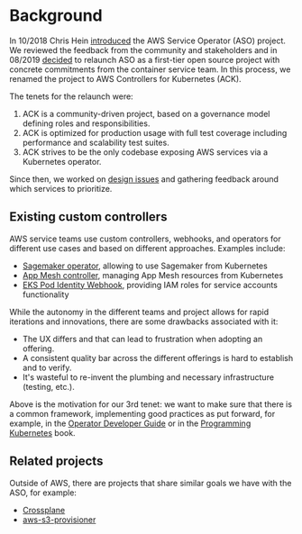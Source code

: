 # Background

In 10/2018 Chris Hein [introduced](https://aws.amazon.com/blogs/opensource/aws-service-operator-kubernetes-available/) the AWS Service Operator (ASO) project. We reviewed the feedback from the community and stakeholders and in 08/2019 [decided](https://github.com/aws/containers-roadmap/issues/456) to relaunch ASO as a first-tier open source project with concrete commitments from the container service team. In this process, we renamed the project to AWS Controllers for Kubernetes (ACK).

The tenets for the relaunch were:

1. ACK is a community-driven project, based on a governance model defining roles and responsibilities.
2. ACK is optimized for production usage with full test coverage including performance and scalability test suites.
3. ACK strives to be the only codebase exposing AWS services via a Kubernetes operator. 

Since then, we worked on [design issues](https://github.com/aws/aws-controllers-k8s/issues?q=is%3Aissue+is%3Aopen+sort%3Aupdated-desc+label%3Adesign) and gathering feedback around which services to prioritize.


## Existing custom controllers

AWS service teams use custom controllers, webhooks, and operators for different use cases and based on different approaches. Examples include:

- [Sagemaker operator](https://github.com/aws/amazon-sagemaker-operator-for-k8s), allowing to use Sagemaker from Kubernetes 
- [App Mesh controller](https://github.com/aws/aws-app-mesh-controller-for-k8s), managing App Mesh resources from Kubernetes
- [EKS Pod Identity Webhook](https://github.com/aws/amazon-eks-pod-identity-webhook), providing IAM roles for service accounts functionality

While the autonomy in the different teams and project allows for rapid iterations and innovations, there are some drawbacks associated with it:

- The UX differs and that can lead to frustration when adopting an offering.
- A consistent quality bar across the different offerings is hard to establish and to verify.
- It's wasteful to re-invent the plumbing and necessary infrastructure (testing, etc.).

Above is the motivation for our 3rd tenet: we want to make sure that there is a common framework, implementing good practices as put forward, for example, in the [Operator Developer Guide](https://operators.gitbook.io/operator-developer-guide-for-red-hat-partners/) or in the [Programming Kubernetes](https://programming-kubernetes.info/) book.

## Related projects

Outside of AWS, there are projects that share similar goals we have with the ASO, for example:

- [Crossplane](https://github.com/crossplane/provider-aws)
- [aws-s3-provisioner](https://github.com/yard-turkey/aws-s3-provisioner)
